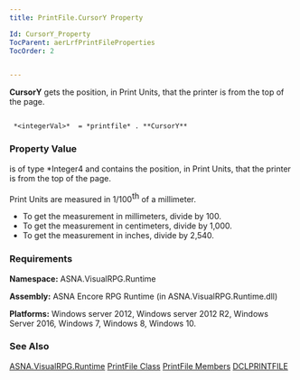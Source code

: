 ```yaml
---
title: PrintFile.CursorY Property

Id: CursorY_Property
TocParent: aerLrfPrintFileProperties
TocOrder: 2


---
```


**CursorY** gets the position, in Print Units, that the printer is from the top of the page. 

```

 *<integerVal>*  = *printfile* . **CursorY** 
```

### Property Value
***<integerVal>*** is of type *Integer4 and contains the position, in Print Units, that the printer is from the top of the page. 

Print Units are measured in 1/100<span style="VERTICAL-ALIGN: super">th</span> of a millimeter. 

- To get the measurement in millimeters, divide by 100.
- To get the measurement in centimeters, divide by 1,000.
- To get the measurement in inches, divide by 2,540.

### Requirements
**Namespace:** ASNA.VisualRPG.Runtime 

**Assembly:** ASNA Encore RPG Runtime (in ASNA.VisualRPG.Runtime.dll) 

**Platforms:** Windows server 2012, Windows server 2012 R2, Windows Server 2016, Windows 7, Windows 8, Windows 10. 

### See Also
[ASNA.VisualRPG.Runtime](aerLrfRuntimeNamespace.html)
[PrintFile Class](aerLrfPrintFileClass.html)
[PrintFile Members](aerLrfPrintFileMembers.html)
[DCLPRINTFILE](DCLPRINTFILE.html) 

